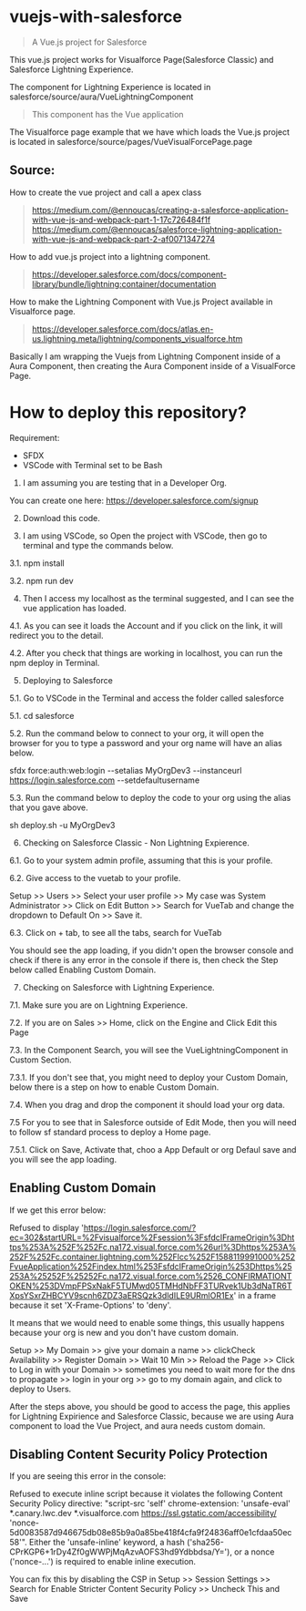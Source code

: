 # vuejs-with-salesforce

> A Vue.js project for Salesforce

This vue.js project works for Visualforce Page(Salesforce Classic) and Salesforce Lightning Experience.

The component for Lightning Experience is located in salesforce/source/aura/VueLightningComponent
> This component has the Vue application

The Visualforce page example that we have which loads the Vue.js project is located in salesforce/source/pages/VueVisualForcePage.page

## Source:
How to create the vue project and call a apex class
> https://medium.com/@ennoucas/creating-a-salesforce-application-with-vue-js-and-webpack-part-1-17c726484f1f
> https://medium.com/@ennoucas/salesforce-lightning-application-with-vue-js-and-webpack-part-2-af0071347274

How to add vue.js project into a lightning component.
> https://developer.salesforce.com/docs/component-library/bundle/lightning:container/documentation

How to make the Lightning Component with Vue.js Project available in Visualforce page.
> https://developer.salesforce.com/docs/atlas.en-us.lightning.meta/lightning/components_visualforce.htm

Basically I am wrapping the Vuejs from Lightning Component inside of a Aura Component, then creating the Aura Component inside of a VisualForce Page.


# How to deploy this repository?

Requirement:
- SFDX
- VSCode with Terminal set to be Bash

1. I am assuming you are testing that in a Developer Org.

You can create one here: https://developer.salesforce.com/signup

2. Download this code.

3. I am using VSCode, so Open the project with VSCode, then go to terminal and type the commands below.

3.1. npm install

3.2. npm run dev


4. Then I access my localhost as the terminal suggested, and I can see the vue application has loaded.

4.1. As you can see it loads the Account and if you click on the link, it will redirect you to the detail.

4.2. After you check that things are working in localhost, you can run the npm deploy in Terminal.


5. Deploying to Salesforce

5.1. Go to VSCode in the Terminal and access the folder called salesforce

5.1. cd salesforce

5.2. Run the command below to connect to your org, it will open the browser for you to type a password and your org name will have an alias below.

sfdx force:auth:web:login --setalias MyOrgDev3 --instanceurl https://login.salesforce.com --setdefaultusername

5.3. Run the command below to deploy the code to your org using the alias that you gave above.

sh deploy.sh -u MyOrgDev3

6. Checking on Salesforce Classic - Non Lightning Expierence.

6.1. Go to your system admin profile, assuming that this is your profile.

6.2. Give access to the vuetab to your profile.

Setup >> Users >> Select your user profile >> My case was System Administrator >> Click on Edit Button >> Search for VueTab and change the dropdown to Default On >> Save it.

6.3. Click on + tab, to see all the tabs, search for VueTab

You should see the app loading, if you didn't open the browser console and check if there is any error in the console if there is, then check the Step below called Enabling Custom Domain.


7. Checking on Salesforce with Lightning Experience.

7.1. Make sure you are on Lightning Experience.

7.2. If you are on Sales >> Home, click on the Engine and Click Edit this Page

7.3. In the Component Search, you will see the VueLightningComponent in Custom Section.

7.3.1. If you don't see that, you might need to deploy your Custom Domain, below there is a step on how to enable Custom Domain.

7.4. When you drag and drop the component it should load your org data.

7.5 For you to see that in Salesforce outside of Edit Mode, then you will need to follow sf standard process to deploy a Home page.

7.5.1. Click on Save, Activate that, choo a App Default or org Defaul save and you will see the app loading.


## Enabling Custom Domain

If we get this error below:

Refused to display 'https://login.salesforce.com/?ec=302&startURL=%2Fvisualforce%2Fsession%3FsfdcIFrameOrigin%3Dhttps%253A%252F%252Fc.na172.visual.force.com%26url%3Dhttps%253A%252F%252Fc.container.lightning.com%252Flcc%252F1588119991000%252FvueApplication%252Findex.html%253FsfdcIFrameOrigin%253Dhttps%25253A%25252F%25252Fc.na172.visual.force.com%2526_CONFIRMATIONTOKEN%253DVmpFPSxNakF5TUMwd05TMHdNbFF3TURvek1Ub3dNaTR6TXpsYSxrZHBCYV9scnh6ZDZ3aERSQzk3dldILE9URmlOR1Ex' in a frame because it set 'X-Frame-Options' to 'deny'.


It means that we would need to enable some things, this usually happens because your org is new and you don't have custom domain.


Setup >> My Domain >> give your domain a name >> clickCheck Availability >> Register Domain >> Wait 10 Min >> Reload the Page >> Click to Log in with your Domain >> sometimes you need to wait more for the dns to propagate >> login in your org >> go to my domain again, and click to deploy to Users.

After the steps above, you should be good to access the page, this applies for Lightning Expirience and Salesforce Classic, because we are using Aura component to load the Vue Project, and aura needs custom domain.



## Disabling Content Security Policy Protection

If you are seeing this error in the console:

Refused to execute inline script because it violates the following Content Security Policy directive: "script-src 'self' chrome-extension: 'unsafe-eval' *.canary.lwc.dev *.visualforce.com https://ssl.gstatic.com/accessibility/ 'nonce-5d0083587d946675db08e85b9a0a85be418f4cfa9f24836aff0e1cfdaa50ec58'". Either the 'unsafe-inline' keyword, a hash ('sha256-CPrKGP6+1rDy4Zf0gWWPjMqAzvAOFS3hd9Ydbbdsa/Y='), or a nonce ('nonce-...') is required to enable inline execution.

You can fix this by disabling the CSP in Setup >> Session Settings >> Search for Enable Stricter Content Security Policy >> Uncheck This and Save


